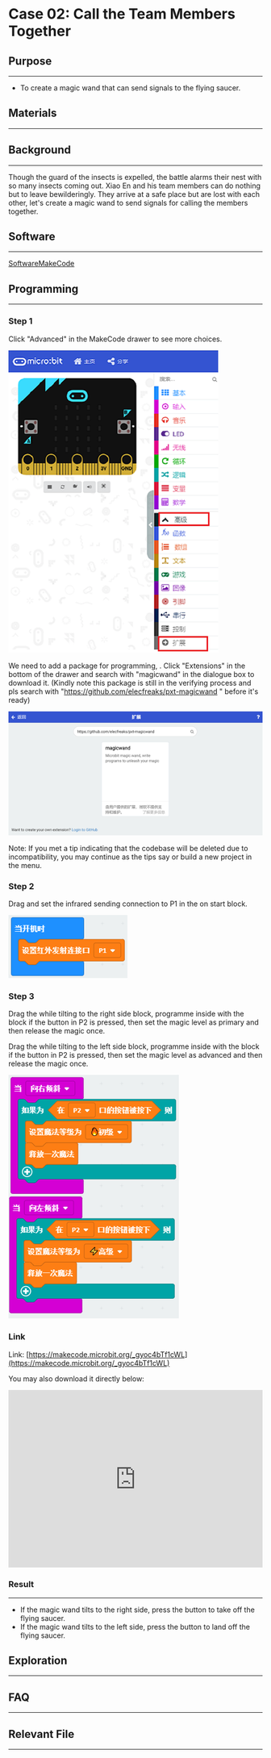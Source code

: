 # Case 02: Call the Team Members Together 

## Purpose
---

- To create a magic wand that can send signals to the flying saucer. 
## Materials 
---



## Background
---
Though the guard of the insects is expelled, the battle alarms their nest with so many insects coming out. Xiao En and his team members can do nothing but to leave bewilderingly. They arrive at a safe place but are lost with each other, let's create a magic wand to send signals for calling the members together. 

## Software
---

[SoftwareMakeCode](https://makecode.microbit.org/#)

## Programming

---

### Step 1

 Click "Advanced" in the MakeCode drawer to see more choices.


![](./images/magicwand_case_01_02.png)


We need to add a package for programming, . Click "Extensions" in the bottom of the drawer and search with "magicwand" in the dialogue box to download it. (Kindly note this package is still in the verifying process and pls search with "https://github.com/elecfreaks/pxt-magicwand " before it's ready)


![](./images/magicwand_case_01_03.png)


Note: If you met a tip indicating that the codebase will be deleted due to incompatibility, you may continue as the tips say or build a new project in the menu. 

### Step 2

Drag and set the infrared sending connection to P1 in the on start block. 

![](./images/magicwand_case_02_04.png)


### Step 3

Drag the while tilting to the right side block, programme inside with the block if the button in P2 is pressed, then set the magic level as primary and then release the magic once. 

Drag the while tilting to the left side block, programme inside with the block if the button in P2 is pressed, then set the magic level as advanced and then release the magic once. 

![](./images/magicwand_case_02_05.png)
### Link

Link: [https://makecode.microbit.org/_gyoc4bTf1cWL](https://makecode.microbit.org/_gyoc4bTf1cWL)

You may also download it directly below:

<div style="position:relative;height:0;padding-bottom:70%;overflow:hidden;"><iframe style="position:absolute;top:0;left:0;width:100%;height:100%;" src="https://makecode.microbit.org/#pub:_gyoc4bTf1cWL]" frameborder="0" sandbox="allow-popups allow-forms allow-scripts allow-same-origin"></iframe></div>  

### Result
---
- If the magic wand tilts to the right side, press the button to take off the flying saucer. 
- If the magic wand tilts to the left side, press the button to land off the flying saucer. 

## Exploration
---

## FAQ

---

## Relevant File 

---
